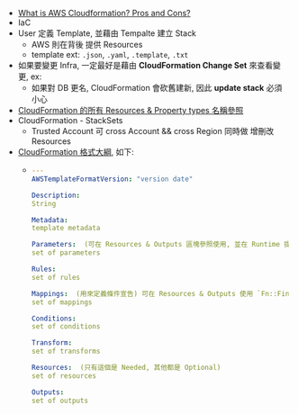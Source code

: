
- [What is AWS Cloudformation? Pros and Cons?](https://www.youtube.com/watch?v=0Sh9OySCyb4)
- IaC
- User 定義 Template, 並藉由 Tempalte 建立 Stack
    - AWS 則在背後 提供 Resources
    - template ext: `.json`, `.yaml`, `.template`, `.txt`
- 如果要變更 Infra, 一定最好是藉由 **CloudFormation Change Set** 來查看變更, ex:
    - 如果對 DB 更名, CloudFormation 會砍舊建新, 因此 **update stack** 必須小心
- [CloudFormation 的所有 Resources & Property types 名稱參照](https://docs.aws.amazon.com/AWSCloudFormation/latest/UserGuide/aws-template-resource-type-ref.html)
- CloudFormation - StackSets
    - Trusted Account 可 cross Account && cross Region 同時做 增刪改 Resources
- [CloudFormation 格式大綱](https://docs.aws.amazon.com/AWSCloudFormation/latest/UserGuide/template-anatomy.html), 如下:
    - ```yaml
      ---
      AWSTemplateFormatVersion: "version date"
      
      Description:
      String
      
      Metadata:
      template metadata
      
      Parameters:  (可在 Resources & Outputs 區塊參照使用, 並在 Runtime 提供, 例如 敏感資訊)
      set of parameters
      
      Rules:
      set of rules
      
      Mappings:  (用來定義條件宣告) 可在 Resources & Outputs 使用 `Fn::FindInMap` 來做配對
      set of mappings
      
      Conditions:
      set of conditions
      
      Transform:
      set of transforms
      
      Resources:  (只有這個是 Needed, 其他都是 Optional)
      set of resources
      
      Outputs:
      set of outputs
      ```